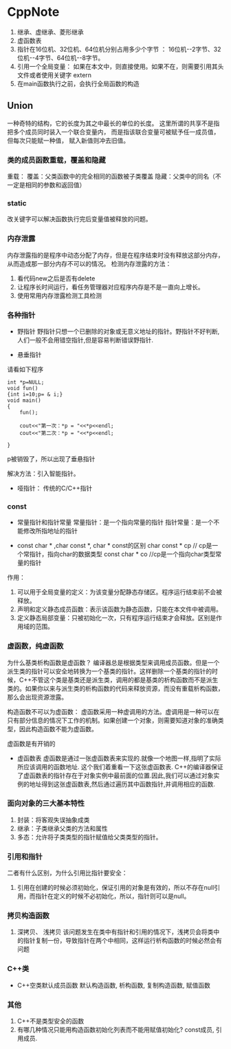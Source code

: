 <!--
 * @Author: YichaoZhao
 * @Date: 2021-03-22 17:24:54
 * @LastEditTime: 2021-03-23 16:00:34
 * @LastEditors: YichaoZhao
 * @Description: 
 * @FilePath: /CodingLog/CppNote.md
-->

# CppNote

1. 继承、虚继承、菱形继承
2. 虚函数表
3. 指针在16位机、32位机、64位机分别占用多少个字节 ： 16位机--2字节、32位机--4字节、64位机--8字节。
4. 引用一个全局变量： 如果在本文中，则直接使用。如果不在，则需要引用其头文件或者使用关键字 extern
5. 在main函数执行之前，会执行全局函数的构造

## Union
一种奇特的结构，它的长度为其之中最长的单位的长度。
这里所谓的共享不是指把多个成员同时装入一个联合变量内， 而是指该联合变量可被赋予任一成员值，但每次只能赋一种值， 赋入新值则冲去旧值。

### 类的成员函数重载，覆盖和隐藏
重载：
覆盖：父类函数中的完全相同的函数被子类覆盖
隐藏：父类中的同名（不一定是相同的参数和返回值）

### static
改关键字可以解决函数执行完后变量值被释放的问题。

### 内存泄露
内存泄露指的是程序中动态分配了内存，但是在程序结束时没有释放这部分内存，从而造成那一部分内存不可以的情况。
检测内存泄露的方法：
1. 看代码new之后是否有delete
2. 让程序长时间运行，看任务管理器对应程序内存是不是一直向上增长。
3. 使用常用内存泄露检测工具检测

### 各种指针

* 野指针
野指针只想一个已删除的对象或无意义地址的指针。野指针不好判断,人们一般不会用错空指针,但是容易判断错误野指针.

* 悬垂指针

请看如下程序

    int *p=NULL;
    void fun()
    {int i=10;p= & i;}
    void main()
    {
        fun();
    
        cout<<"第一次：*p = "<<*p<<endl;
        cout<<"第二次：*p = "<<*p<<endl;
    
    }

p被销毁了，所以出现了垂悬指针

解决方法：引入智能指针。


* 哑指针：
传统的C/C++指针


### const
* 常量指针和指针常量
常量指针：是一个指向常量的指针
指针常量：是一个不能修改所指地址的指针

* const char * ,char const *, char * const的区别
char const * cp // cp是一个常指针，指向char的数据类型
const char * co  //cp是一个指向char类型常量的指针



作用：
1. 可以用于全局变量的定义：为该变量分配静态存储区。程序运行结束前不会被释放。
2. 声明和定义静态成员函数：表示该函数为静态函数，只能在本文件中被调用。 
3. 定义静态局部变量：只被初始化一次，只有程序运行结束才会释放。区别是作用域的范围。


### 虚函数，纯虚函数

为什么基类析构函数是虚函数？
编译器总是根据类型来调用成员函数。但是一个派生类的指针可以安全地转换为一个基类的指针。这样删除一个基类的指针的时候，C++不管这个类是基类还是派生类，调用的都是基类的析构函数而不是派生类的。如果你以来与派生类的析构函数的代码来释放资源，而没有重载析构函数，那么会出现资源泄露。

构造函数不可以为虚函数：
虚函数采用一种虚调用的方法。虚调用是一种可以在只有部分信息的情况下工作的机制。如果创建一个对象，则需要知道对象的准确类型，因此构造函数不能为虚函数。

虚函数是有开销的

* 虚函数表
虚函数是通过一张虚函数表来实现的.就像一个地图一样,指明了实际所应该调用的函数地址.
这个我们着重看一下这张虚函数表. C++的编译器保证了虚函数表的指针存在于对象实例中最前面的位置.因此,我们可以通过对象实例的地址得到这张虚函数表,然后通过遍历其中函数指针,并调用相应的函数.

### 面向对象的三大基本特性
1. 封装：将客观失误抽象成类
2. 继承：子类继承父类的方法和属性
3. 多态：允许将子类类型的指针赋值给父类类型的指针。

### 引用和指针
二者有什么区别，为什么引用比指针要安全：
1. 引用在创建的时候必须初始化，保证引用的对象是有效的，所以不存在null引用，而指针在定义的时候不必初始化，所以，指针则可以是null。


### 拷贝构造函数
1. 深拷贝、 浅拷贝
该问题发生在类中有指针和引用的情况下，浅拷贝会将类中的指针复制一份，导致指针在两个中相同，这样运行析构函数的时候必然会有问题

### C++类

* C++空类默认成员函数
默认构造函数, 析构函数, 复制构造函数, 赋值函数




### 其他
1. C++不是类型安全的函数
2. 有哪几种情况只能用构造函数初始化列表而不能用赋值初始化? const成员, 引用成员.